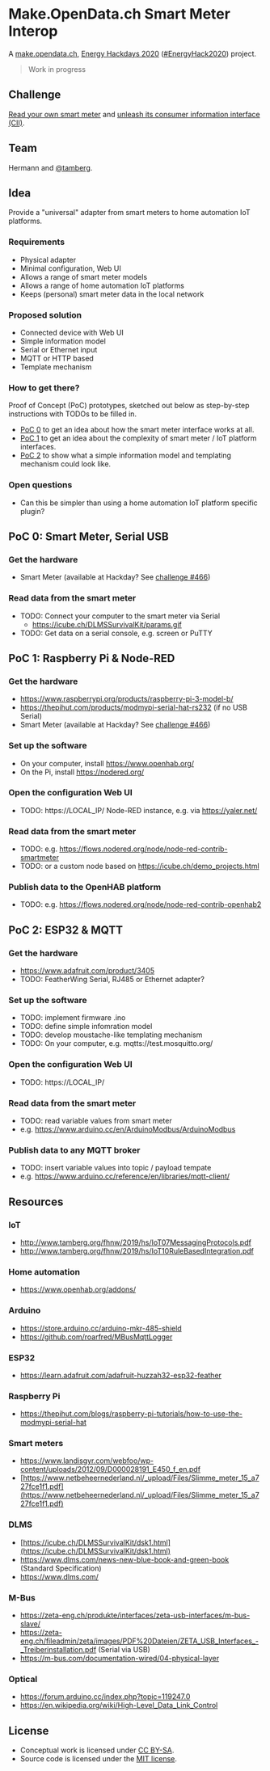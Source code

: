 # Make.OpenData.ch Smart Meter Interop
A [make.opendata.ch](https://make.opendata.ch/), [Energy Hackdays 2020](https://hack.opendata.ch/event/31) ([#EnergyHack2020](https://twitter.com/hashtag/energyhack2020)) project.

> Work in progress

## Challenge
[Read your own smart meter](https://hack.opendata.ch/project/466) and [unleash its consumer information interface (CII)](https://hack.opendata.ch/project/582).

## Team
Hermann and [@tamberg](https://twitter.com/tamberg).

## Idea
Provide a "universal" adapter from smart meters to home automation IoT platforms.

### Requirements
* Physical adapter
* Minimal configuration, Web UI
* Allows a range of smart meter models
* Allows a range of home automation IoT platforms
* Keeps (personal) smart meter data in the local network

### Proposed solution
* Connected device with Web UI
* Simple information model
* Serial or Ethernet input
* MQTT or HTTP based
* Template mechanism

### How to get there?
Proof of Concept (PoC) prototypes, sketched out below as step-by-step instructions with TODOs to be filled in.
* [PoC 0](#poc-0-smart-meter-serial-usb) to get an idea about how the smart meter interface works at all.
* [PoC 1](#poc-1-raspberry-pi--node-red) to get an idea about the complexity of smart meter / IoT platform interfaces.
* [PoC 2](#poc-2-esp32--mqtt) to show what a simple information model and templating mechanism could look like.

### Open questions
* Can this be simpler than using a home automation IoT platform specific plugin?

## PoC 0: Smart Meter, Serial USB
### Get the hardware
* Smart Meter (available at Hackday? See [challenge #466](https://hack.opendata.ch/project/466))
### Read data from the smart meter
* TODO: Connect your computer to the smart meter via Serial
  * https://icube.ch/DLMSSurvivalKit/params.gif
* TODO: Get data on a serial console, e.g. screen or PuTTY

## PoC 1: Raspberry Pi & Node-RED
### Get the hardware
* https://www.raspberrypi.org/products/raspberry-pi-3-model-b/
* https://thepihut.com/products/modmypi-serial-hat-rs232 (if no USB Serial)
* Smart Meter (available at Hackday? See [challenge #466](https://hack.opendata.ch/project/466))
### Set up the software
* On your computer, install https://www.openhab.org/
* On the Pi, install https://nodered.org/
### Open the configuration Web UI
* TODO: https://LOCAL_IP/ Node-RED instance, e.g. via https://yaler.net/
### Read data from the smart meter
* TODO: e.g. https://flows.nodered.org/node/node-red-contrib-smartmeter
* TODO: or a custom node based on https://icube.ch/demo_projects.html
### Publish data to the OpenHAB platform
* TODO: e.g. https://flows.nodered.org/node/node-red-contrib-openhab2

## PoC 2: ESP32 & MQTT
### Get the hardware
* https://www.adafruit.com/product/3405
* TODO: FeatherWing Serial, RJ485 or Ethernet adapter?
### Set up the software
* TODO: implement firmware .ino
* TODO: define simple infomration model
* TODO: develop moustache-like templating mechanism
* TODO: On your computer, e.g. mqtts://test.mosquitto.org/
### Open the configuration Web UI
* TODO: https://LOCAL_IP/
### Read data from the smart meter
* TODO: read variable values from smart meter
* e.g. https://www.arduino.cc/en/ArduinoModbus/ArduinoModbus
### Publish data to any MQTT broker
* TODO: insert variable values into topic / payload tempate
* e.g. https://www.arduino.cc/reference/en/libraries/mqtt-client/

## Resources
### IoT
* http://www.tamberg.org/fhnw/2019/hs/IoT07MessagingProtocols.pdf
* http://www.tamberg.org/fhnw/2019/hs/IoT10RuleBasedIntegration.pdf

### Home automation
* https://www.openhab.org/addons/

### Arduino
* https://store.arduino.cc/arduino-mkr-485-shield
* https://github.com/roarfred/MBusMqttLogger

### ESP32
* https://learn.adafruit.com/adafruit-huzzah32-esp32-feather

### Raspberry Pi
* https://thepihut.com/blogs/raspberry-pi-tutorials/how-to-use-the-modmypi-serial-hat

### Smart meters
* https://www.landisgyr.com/webfoo/wp-content/uploads/2012/09/D000028191_E450_f_en.pdf
* [https://www.netbeheernederland.nl/_upload/Files/Slimme_meter_15_a727fce1f1.pdf](https://www.netbeheernederland.nl/_upload/Files/Slimme_meter_15_a727fce1f1.pdf)

### DLMS
* [https://icube.ch/DLMSSurvivalKit/dsk1.html](https://icube.ch/DLMSSurvivalKit/dsk1.html)
* https://www.dlms.com/news-new-blue-book-and-green-book (Standard Specification)
* https://www.dlms.com/

### M-Bus
* https://zeta-eng.ch/produkte/interfaces/zeta-usb-interfaces/m-bus-slave/
* https://zeta-eng.ch/fileadmin/zeta/images/PDF%20Dateien/ZETA_USB_Interfaces_-_Treiberinstallation.pdf (Serial via USB)
* https://m-bus.com/documentation-wired/04-physical-layer

### Optical
* https://forum.arduino.cc/index.php?topic=119247.0
* https://en.wikipedia.org/wiki/High-Level_Data_Link_Control

## License
* Conceptual work is licensed under [CC BY-SA](https://creativecommons.org/licenses/by-sa/4.0/).
* Source code is licensed under the [MIT license](https://tamberg.mit-license.org/).
